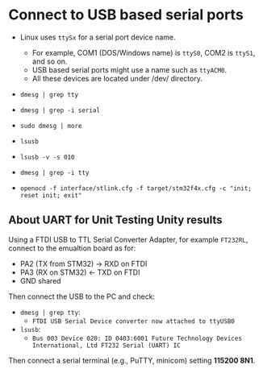 # Connect to USB based serial ports

- Linux uses `ttySx` for a serial port device name.
  - For example, COM1 (DOS/Windows name) is `ttyS0`, COM2 is `ttyS1`, and so on.
  - USB based serial ports might use a name such as `ttyACM0`.
  - All these devices are located under /dev/ directory.

- `dmesg | grep tty`
- `dmesg | grep -i serial`
- `sudo dmesg | more`
- `lsusb`
- `lsusb -v -s 010`
- `dmesg | grep -i tty`
- `openocd -f interface/stlink.cfg -f target/stm32f4x.cfg -c "init; reset init; exit"`

## About UART for Unit Testing Unity results

Using a FTDI USB to TTL Serial Converter Adapter, for example `FT232RL`, connect to the emualtion board as for:

- PA2 (TX from STM32) → RXD on FTDI
- PA3 (RX on STM32) ← TXD on FTDI
- GND shared

Then connect the USB to the PC and check:

- `dmesg | grep tty`:
  - `FTDI USB Serial Device converter now attached to ttyUSB0`
- `lsusb`:
  - `Bus 003 Device 020: ID 0403:6001 Future Technology Devices International, Ltd FT232 Serial (UART) IC`

Then connect a serial terminal (e.g., PuTTY, minicom) setting **115200 8N1**.
